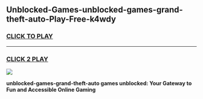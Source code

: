 
## Unblocked-Games-unblocked-games-grand-theft-auto-Play-Free-k4wdy
<h3>
<a href="https://premium76.site?title=unblocked-games-grand-theft-auto&ref=18A1">CLICK TO PLAY</a></h3>
<hr>

<h3>
<a href="https://premium76.site?title=unblocked-games-grand-theft-auto&ref=18A1">CLICK 2 PLAY</a>
  
</h3>

<a href="https://premium76.site?title=unblocked-games-grand-theft-auto&ref=18A1"><img src="https://clearcache.store/games.png"></a>


**unblocked-games-grand-theft-auto games unblocked: Your Gateway to Fun and Accessible Online Gaming**
